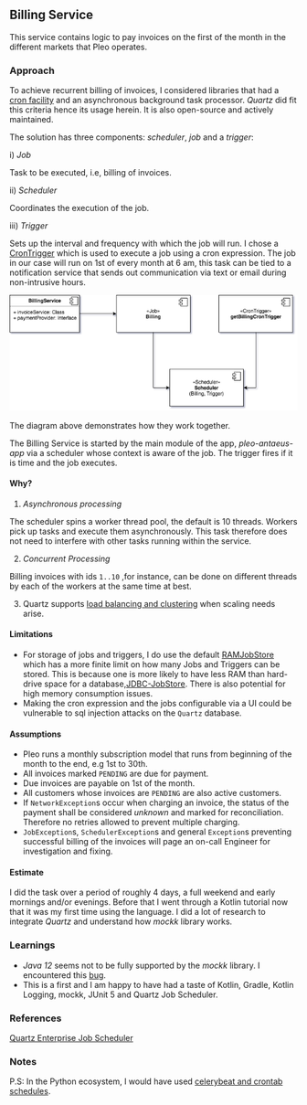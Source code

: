 ## Billing Service
This service contains logic to pay invoices on the first of the month in the different markets that Pleo operates.

### Approach
To achieve recurrent billing of invoices, I considered libraries that had a [cron facility](https://en.wikipedia.org/wiki/Cron) and an asynchronous background task processor.
_Quartz_ did fit this criteria hence its usage herein. It is also open-source and actively maintained.

The solution has three components: _scheduler_, _job_ and a _trigger_:

i) *Job*

   Task to be executed, i.e, billing of invoices.

ii) *Scheduler*

   Coordinates the execution of the job.

iii) *Trigger*

   Sets up the interval and frequency with which the job will run. I chose a [CronTrigger](https://www.quartz-scheduler.net/documentation/quartz-2.x/tutorial/crontriggers.html) which is used to execute a job using a cron expression. The job in our case will run on 1st of every month at 6 am, this task can be tied to a notification service that sends out communication via text or email during non-intrusive hours.


<p align="center">
<img src="./resources/images/billing.png">
</p>

The diagram above demonstrates how they work together.

The Billing Service is started by the main module of the app, _pleo-antaeus-app_ via a scheduler whose context is aware of the job. The trigger fires if it is time and the job executes.

#### Why?
1. _Asynchronous processing_

The scheduler spins a worker thread pool, the default is 10 threads. Workers pick up tasks and execute them asynchronously. This task therefore does not need to interfere with other tasks running within the service.

2. _Concurrent Processing_

Billing invoices with ids `1..10` ,for instance, can be done on different threads by each of the workers at the same time at best.

3. Quartz supports [load balancing and clustering](http://www.quartz-scheduler.org/documentation/2.3.1-SNAPSHOT/tutorials/tutorial-lesson-11.html#TutorialLesson11-Clustering) when scaling needs arise.


#### Limitations
- For storage of jobs and triggers, I do use the default [RAMJobStore](http://www.quartz-scheduler.org/documentation/quartz-2.1.7/configuration/ConfigRAMJobStore.html) which has a more finite limit on how many Jobs and Triggers can be stored. This is because one is more likely to have less RAM than hard-drive space for a database,[JDBC-JobStore](http://www.quartz-scheduler.org/documentation/quartz-2.1.7/configuration/ConfigJobStoreTX.html). There is also potential for high memory consumption issues.
- Making the cron expression and the jobs configurable via a UI could be vulnerable to sql injection attacks on the `Quartz` database.

#### Assumptions
* Pleo runs a monthly subscription model that runs from beginning of the month to the end, e.g 1st to 30th.
* All invoices marked `PENDING` are due for payment.
* Due invoices are payable on 1st of the month.
* All customers whose invoices are `PENDING` are also active customers.
* If `NetworkException`s occur when charging an invoice, the status of the payment shall be considered _unknown_ and marked for reconciliation. Therefore no retries allowed to prevent multiple charging.
* `JobException`s, `SchedulerException`s and general `Exception`s preventing successful billing of the invoices will page an on-call Engineer for investigation and fixing.

#### Estimate
I did the task over a period of roughly 4 days, a full weekend and early mornings and/or evenings. Before that I went through a Kotlin tutorial now that it was my first time using the language. I did a lot of research to integrate _Quartz_ and understand how _mockk_ library works.

### Learnings
-  _Java 12_ seems not to be fully supported by the _mockk_ library. I encountered this [bug](https://github.com/mockk/mockk/issues/276).
- This is a first and I am happy to have had a taste of Kotlin, Gradle, Kotlin Logging, mockk, JUnit 5 and Quartz Job Scheduler.

### References
[Quartz Enterprise Job Scheduler](http://www.quartz-scheduler.org/overview/)

### Notes
P.S: In the Python ecosystem, I would have used [celerybeat and crontab schedules](https://docs.celeryproject.org/en/latest/userguide/periodic-tasks.html).
